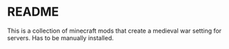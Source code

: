 # README
This is a collection of minecraft mods that create a medieval war setting for servers. Has to be manually installed.

